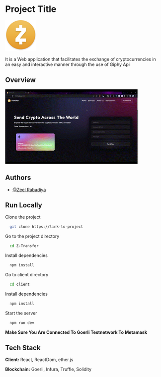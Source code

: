 
# Project Title
<img src="./client/src/assets/icon.png" width="100">

It is a Web application that facilitates the exchange of cryptocurrencies in an easy and interactive manner through the use of Giphy Api

## Overview

<img src="./client/src/assets/demo.gif">


## Authors

- [@Zeel Rabadiya](https://www.github.com/l33Z)

## Run Locally

Clone the project

```bash
  git clone https://link-to-project
```

Go to the project directory

```bash
  cd Z-Transfer
```

Install dependencies

```bash
  npm install
```

Go to client directory

```bash
  cd client
```
Install dependencies

```bash
  npm install
```
Start the server
```bash
  npm run dev
```
**Make Sure You Are Connected To Goerli Testnetwork To Metamask**


## Tech Stack

**Client:** React, ReactDom, ether.js

**Blockchain:** Goerli, Infura, Truffle, Solidity




